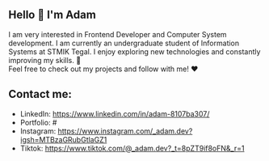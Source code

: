 ## Hello 👋 I'm Adam
I am very interested in Frontend Developer and Computer System development. I am currently an undergraduate student of Information Systems at STMIK Tegal. I enjoy exploring new technologies and constantly improving my skills. 🚀  
Feel free to check out my projects and follow with me! ❤️

## Contact me:
- LinkedIn: https://www.linkedin.com/in/adam-8107ba307/
- Portfolio: #  <!-- Update the link to your portfolio -->
- Instagram: https://www.instagram.com/_adam.dev?igsh=MTBzaGRubGtlaGZ1
- Tiktok: https://www.tiktok.com/@_adam.dev?_t=8pZT9if8oFN&_r=1
